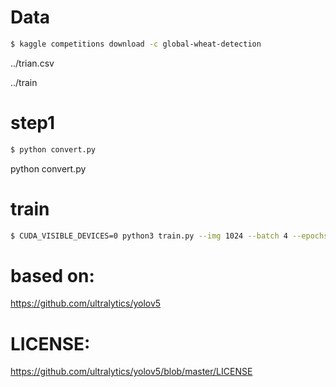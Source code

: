 
# Data
```bash
$ kaggle competitions download -c global-wheat-detection
```
../trian.csv

../train

# step1
```bash
$ python convert.py
```
python convert.py


# train
```bash
$ CUDA_VISIBLE_DEVICES=0 python3 train.py --img 1024 --batch 4 --epochs 100 --data ./data/w0.yaml --cfg ./models/yolov5x.yaml --name yolov5x_fold0_1024 --weights ./yolov5x.pt
```

# based on:
https://github.com/ultralytics/yolov5

# LICENSE:
https://github.com/ultralytics/yolov5/blob/master/LICENSE
